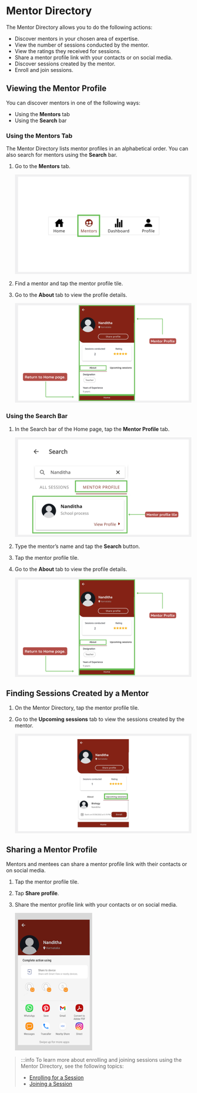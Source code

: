 # Mentor Directory 

The Mentor Directory allows you to do the following actions:

* Discover mentors in your chosen area of expertise.
* View the number of sessions conducted by the mentor.
* View the ratings they received for sessions.
* Share a mentor profile link with your contacts or on social media.
* Discover sessions created by the mentor.
* Enroll and join sessions.

## Viewing the Mentor Profile

You can discover mentors in one of the following ways:
* Using the **Mentors** tab
* Using the **Search** bar

### Using the Mentors Tab 

The Mentor Directory lists mentor profiles in an alphabetical order. You can also search for mentors using the **Search** bar.

1. Go to the **Mentors** tab. 

    ![mentor directory](media/mentordirectory-icon.PNG) 
    
2. Find a mentor and tap the mentor profile tile. 

3.	Go to the **About** tab to view the profile details.

    ![mentor profile page](media/mentorprofile.PNG)

### Using the Search Bar

1. In the Search bar of the Home page, tap the **Mentor Profile** tab. 

    ![search for mentor profile](media/searchmentordirectory.PNG)

2. Type the mentor’s name and tap the **Search** button. 

3. Tap the mentor profile tile. 

4. Go to the **About** tab to view the profile details.

    ![mentor profile page](media/mentorprofile.PNG)

## Finding Sessions Created by a Mentor

1.	On the Mentor Directory, tap the mentor profile tile.
2.	Go to the **Upcoming sessions** tab to view the sessions created by the mentor.

    ![upcoming sessions](media/mentordirectory-upcomingsessions.png)

## Sharing a Mentor Profile

Mentors and mentees can share a mentor profile link with their contacts or on social media.

1. Tap the mentor profile tile.

2. Tap **Share profile**.

3. Share the mentor profile link with your contacts or on social media.

    ![share profile](media/shareprofile.png)

> :::info
> To learn more about enrolling and joining sessions using the Mentor Directory, see the following topics:
> * [Enrolling for a Session](enrolling-for-a-session.md)
> * [Joining a Session](joining-a-session.md)
